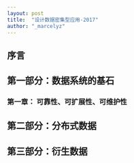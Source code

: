 ```yaml
---
layout: post
title:  "设计数据密集型应用-2017"
author: "_marcelyz"
---
```


## 序言

## 第一部分：数据系统的基石

### 第一章： 可靠性、可扩展性、可维护性

## 第二部分：分布式数据

## 第三部分：衍生数据

